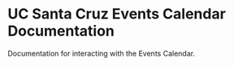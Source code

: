 # UC Santa Cruz Events Calendar Documentation

Documentation for interacting with the Events Calendar.
